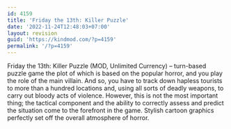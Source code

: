 ```yaml
---
id: 4159
title: 'Friday the 13th: Killer Puzzle'
date: '2022-11-24T12:48:03+07:00'
layout: revision
guid: 'https://kindmod.com/?p=4159'
permalink: '/?p=4159'
---
```


Friday the 13th: Killer Puzzle (MOD, Unlimited Currency) – turn-based puzzle game the plot of which is based on the popular horror, and you play the role of the main villain. And so, you have to track down hapless tourists to more than a hundred locations and, using all sorts of deadly weapons, to carry out bloody acts of violence. However, this is not the most important thing; the tactical component and the ability to correctly assess and predict the situation come to the forefront in the game. Stylish cartoon graphics perfectly set off the overall atmosphere of horror.